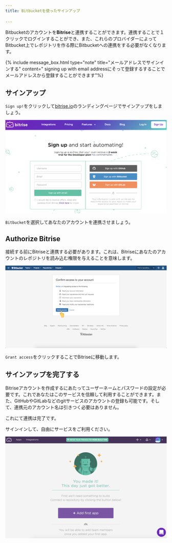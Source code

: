 ```yaml
---
title: Bitbucketを使ったサインアップ

---
```

Bitbucketのアカウントを**Bitrise**と連携することができます。連携することで１クリックでログインすることができ、また、これらのプロバイダーによってBitbucket上でレポジトリを作る際にBitbucketへの連携をする必要がなくなります。

{% include message_box.html type="note" title="メールアドレスでサインインする" content=" signing up with email addressにそって登録するすることでメールアドレスから登録することができます"%}

## サインアップ

`Sign up!`をクリックして[bitrise.io](https://bitrise.io)のランディングページでサインアップをしましょう。

![Screenshot](/img/signing-up/sign-up-bitrise.png)

`Bitbucket`を選択してあなたのアカウントを連携させましょう。

## Authorize Bitrise

接続する前にBitriseと連携する必要があります。これは、Bitriseにあなたのアカウントのレポジトリを読み込む権限を与えることを意味します。

![Screenshot](/img/signing-up/bitrise_authorization.png)

`Grant access`をクリックすることでBitriseに移動します。

## サインアップを完了する

Bitriseアカウントを作成するにあたってユーザーネームとパスワードの設定が必要です。これであなたはこのサービスを信頼して利用することができます。また、GitHubやGitLabなどのgitサービスのアカウントの登録も可能です。そして、連携元のアカウント名は引きつく必要はありません。

これにて連携は完了です。

サインインして、自由にサービスをご利用ください。

![Screenshot](/img/signing-up/signup_success.png)